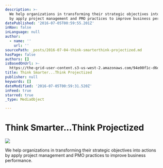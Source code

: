 ```yaml
---
description: >-
  We help organizations in transforming their strategic objectives into actions
  by apply project management and PMO practices to improve business performance.
datePublished: '2016-07-05T00:59:55.201Z'
inNav: false
inLanguage: null
author:
  - name: ''
    url: ''
sourcePath: _posts/2016-07-04-think-smarterthink-projectized.md
hasPage: false
authors: []
isBasedOnUrl: >-
  https://the-grid-user-content.s3-us-west-2.amazonaws.com/94e00f1c-d6d6-406e-8981-cc897e2c4a6c.png
title: Think Smarter...Think Projectized
publisher: null
keywords: []
dateModified: '2016-07-05T00:59:31.520Z'
inFeed: true
starred: true
_type: MediaObject

---
```

# Think Smarter...Think Projectized
![](https://the-grid-user-content.s3-us-west-2.amazonaws.com/65e2557c-54b1-4465-ab6b-28a633babda3.jpg)

We help organizations in transforming their strategic objectives into actions by apply project management and PMO practices to improve business performance.